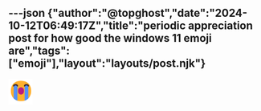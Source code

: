 ---json
{"author":"@topghost","date":"2024-10-12T06:49:17Z","title":"periodic appreciation post for how good the windows 11 emoji are","tags":["emoji"],"layout":"layouts/post.njk"}
---

![a screenshot of the windows rendering of the crying emoji "😭"](/attachments/2024/10/12/10%2010%2034%2018%20PM%20(msedge).png)
